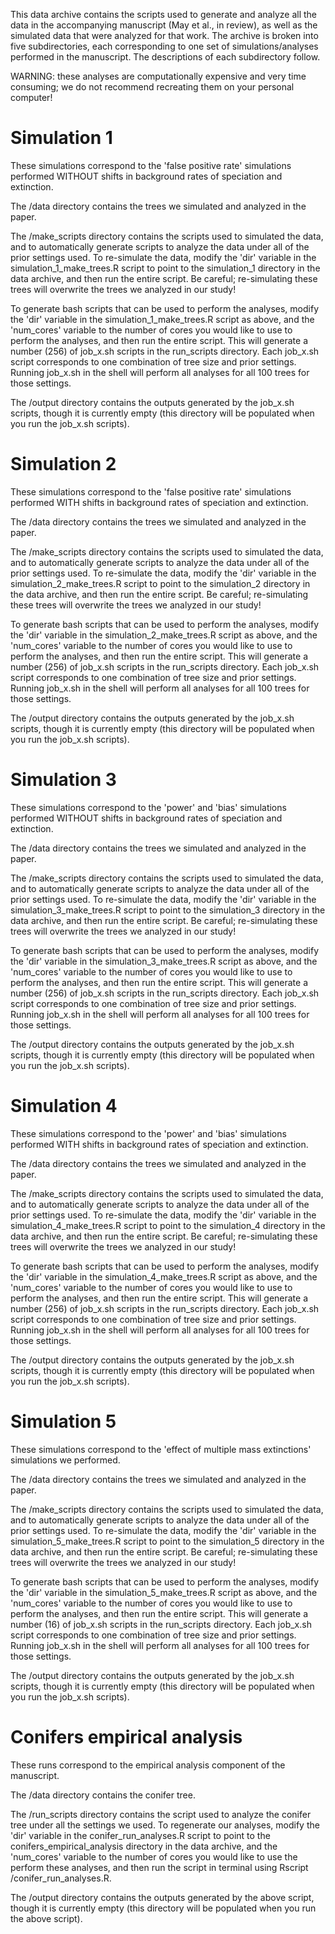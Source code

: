 This data archive contains the scripts used to generate and analyze all the data in the accompanying manuscript (May et al., in review), as well as the simulated data that were analyzed for that work. The archive is broken into five subdirectories, each corresponding to one set of simulations/analyses performed in the manuscript. The descriptions of each subdirectory follow. 

WARNING: these analyses are computationally expensive and very time consuming; we do not recommend recreating them on your personal computer!

Simulation 1
============
These simulations correspond to the 'false positive rate' simulations performed WITHOUT shifts in background rates of speciation and extinction.

The /data directory contains the trees we simulated and analyzed in the paper.

The /make_scripts directory contains the scripts used to simulated the data, and to automatically generate scripts to analyze the data under all of the prior settings used. To re-simulate the data, modify the 'dir' variable in the simulation_1_make_trees.R script to point to the simulation_1 directory in the data archive, and then run the entire script. Be careful; re-simulating these trees will overwrite the trees we analyzed in our study! 

To generate bash scripts that can be used to perform the analyses, modify the 'dir' variable in the simulation_1_make_trees.R script as above, and the 'num_cores' variable to the number of cores you would like to use to perform the analyses, and then run the entire script. This will generate a number (256) of job_x.sh scripts in the run_scripts directory. Each job_x.sh script corresponds to one combination of tree size and prior settings. Running job_x.sh in the shell will perform all analyses for all 100 trees for those settings. 

The /output directory contains the outputs generated by the job_x.sh scripts, though it is currently empty (this directory will be populated when you run the job_x.sh scripts).

Simulation 2
============
These simulations correspond to the 'false positive rate' simulations performed WITH shifts in background rates of speciation and extinction.

The /data directory contains the trees we simulated and analyzed in the paper.

The /make_scripts directory contains the scripts used to simulated the data, and to automatically generate scripts to analyze the data under all of the prior settings used. To re-simulate the data, modify the 'dir' variable in the simulation_2_make_trees.R script to point to the simulation_2 directory in the data archive, and then run the entire script. Be careful; re-simulating these trees will overwrite the trees we analyzed in our study!

To generate bash scripts that can be used to perform the analyses, modify the 'dir' variable in the simulation_2_make_trees.R script as above, and the 'num_cores' variable to the number of cores you would like to use to perform the analyses, and then run the entire script. This will generate a number (256) of job_x.sh scripts in the run_scripts directory. Each job_x.sh script corresponds to one combination of tree size and prior settings. Running job_x.sh in the shell will perform all analyses for all 100 trees for those settings. 

The /output directory contains the outputs generated by the job_x.sh scripts, though it is currently empty (this directory will be populated when you run the job_x.sh scripts).

Simulation 3
============
These simulations correspond to the 'power' and 'bias' simulations performed WITHOUT shifts in background rates of speciation and extinction.

The /data directory contains the trees we simulated and analyzed in the paper.

The /make_scripts directory contains the scripts used to simulated the data, and to automatically generate scripts to analyze the data under all of the prior settings used. To re-simulate the data, modify the 'dir' variable in the simulation_3_make_trees.R script to point to the simulation_3 directory in the data archive, and then run the entire script. Be careful; re-simulating these trees will overwrite the trees we analyzed in our study!

To generate bash scripts that can be used to perform the analyses, modify the 'dir' variable in the simulation_3_make_trees.R script as above, and the 'num_cores' variable to the number of cores you would like to use to perform the analyses, and then run the entire script. This will generate a number (256) of job_x.sh scripts in the run_scripts directory. Each job_x.sh script corresponds to one combination of tree size and prior settings. Running job_x.sh in the shell will perform all analyses for all 100 trees for those settings. 

The /output directory contains the outputs generated by the job_x.sh scripts, though it is currently empty (this directory will be populated when you run the job_x.sh scripts).

Simulation 4
============
These simulations correspond to the 'power' and 'bias' simulations performed WITH shifts in background rates of speciation and extinction.

The /data directory contains the trees we simulated and analyzed in the paper.

The /make_scripts directory contains the scripts used to simulated the data, and to automatically generate scripts to analyze the data under all of the prior settings used. To re-simulate the data, modify the 'dir' variable in the simulation_4_make_trees.R script to point to the simulation_4 directory in the data archive, and then run the entire script. Be careful; re-simulating these trees will overwrite the trees we analyzed in our study!

To generate bash scripts that can be used to perform the analyses, modify the 'dir' variable in the simulation_4_make_trees.R script as above, and the 'num_cores' variable to the number of cores you would like to use to perform the analyses, and then run the entire script. This will generate a number (256) of job_x.sh scripts in the run_scripts directory. Each job_x.sh script corresponds to one combination of tree size and prior settings. Running job_x.sh in the shell will perform all analyses for all 100 trees for those settings. 

The /output directory contains the outputs generated by the job_x.sh scripts, though it is currently empty (this directory will be populated when you run the job_x.sh scripts).

Simulation 5
============
These simulations correspond to the 'effect of multiple mass extinctions' simulations we performed.

The /data directory contains the trees we simulated and analyzed in the paper.

The /make_scripts directory contains the scripts used to simulated the data, and to automatically generate scripts to analyze the data under all of the prior settings used. To re-simulate the data, modify the 'dir' variable in the simulation_5_make_trees.R script to point to the simulation_5 directory in the data archive, and then run the entire script. Be careful; re-simulating these trees will overwrite the trees we analyzed in our study!

To generate bash scripts that can be used to perform the analyses, modify the 'dir' variable in the simulation_5_make_trees.R script as above, and the 'num_cores' variable to the number of cores you would like to use to perform the analyses, and then run the entire script. This will generate a number (16) of job_x.sh scripts in the run_scripts directory. Each job_x.sh script corresponds to one combination of tree size and prior settings. Running job_x.sh in the shell will perform all analyses for all 100 trees for those settings. 

The /output directory contains the outputs generated by the job_x.sh scripts, though it is currently empty (this directory will be populated when you run the job_x.sh scripts).

Conifers empirical analysis
===========================
These runs correspond to the empirical analysis component of the manuscript.

The /data directory contains the conifer tree.

The /run_scripts directory contains the script used to analyze the conifer tree under all the settings we used. To regenerate our analyses, modify the 'dir' variable in the conifer_run_analyses.R script to point to the conifers_empirical_analysis directory in the data archive, and the 'num_cores' variable to the number of cores you would like to use the perform these analyses, and then run the script in terminal using Rscript <path to script>/conifer_run_analyses.R.

The /output directory contains the outputs generated by the above script, though it is currently empty (this directory will be populated when you run the above script).









